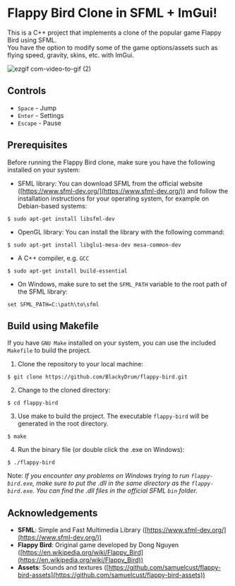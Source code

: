 # Flappy Bird Clone in SFML + ImGui!
This is a C++ project that implements a clone of the popular game Flappy Bird using SFML.<br>
You have the option to modify some of the game options/assets such as flying speed, gravity, skins, etc. with ImGui.

![ezgif com-video-to-gif (2)](https://github.com/BlackyDrum/flappy-bird/assets/111639941/413f82f2-5fe0-4683-ab20-4525980da979)


## Controls
- ``Space`` - Jump
- ``Enter`` - Settings
- ``Escape`` - Pause

## Prerequisites
Before running the Flappy Bird clone, make sure you have the following installed on your system:
-   SFML library: You can download SFML from the official website ([https://www.sfml-dev.org/](https://www.sfml-dev.org/)) and follow the installation instructions for your operating system, for example on Debian-based systems:
```
$ sudo apt-get install libsfml-dev
```
- OpenGL library: You can install the library with the following command:
```
$ sudo apt-get install libglu1-mesa-dev mesa-common-dev
```
- A C++ compiler, e.g. ``GCC``
```
$ sudo apt-get install build-essential
```
- On Windows, make sure to set the ``SFML_PATH`` variable to the root path of the SFML library:
```
set SFML_PATH=C:\path\to\sfml
```
 
## Build using Makefile
If you have ``GNU Make`` installed on your system, you can use the included ``Makefile`` to build the project.

1. Clone the repository to your local machine:
```
$ git clone https://github.com/BlackyDrum/flappy-bird.git
```
2. Change to the cloned directory:
```
$ cd flappy-bird
```
3. Use make to build the project. The executable ``flappy-bird`` will be generated in the root directory.
```
$ make
```
4. Run the binary file (or double click the .exe on Windows):
```
$ ./flappy-bird
```
Note: <em>If you encounter any problems on Windows trying to run ``flappy-bird.exe``, make sure to put the .dll in the same directory as the ``flappy-bird.exe``.
You can find the .dll files in the official SFML ``bin`` folder.</em>

## Acknowledgements

-   <strong>SFML</strong>: Simple and Fast Multimedia Library ([https://www.sfml-dev.org/](https://www.sfml-dev.org/))
-   <strong>Flappy Bird</strong>: Original game developed by Dong Nguyen ([https://en.wikipedia.org/wiki/Flappy_Bird](https://en.wikipedia.org/wiki/Flappy_Bird))
-   <strong>Assets</strong>: Sounds and textures ([https://github.com/samuelcust/flappy-bird-assets](https://github.com/samuelcust/flappy-bird-assets))

